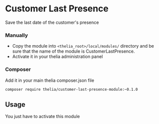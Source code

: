# Customer Last Presence

Save the last date of the customer's presence

### Manually

* Copy the module into ```<thelia_root>/local/modules/``` directory and be sure that the name of the module is CustomerLastPresence.
* Activate it in your thelia administration panel

### Composer

Add it in your main thelia composer.json file

```
composer require thelia/customer-last-presence-module:~0.1.0
```

## Usage

You just have to activate this module